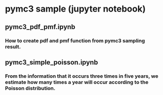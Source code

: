 # pymc3 sample (jupyter notebook)
## pymc3_pdf_pmf.ipynb
### How to create pdf and pmf function from pymc3 sampling result.
## pymc3_simple_poisson.ipynb
### From the information that it occurs three times in five years, we estimate how many times a year will occur according to the Poisson distribution.